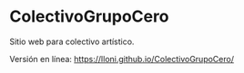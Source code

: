 # ColectivoGrupoCero
Sitio web para colectivo artístico.

Versión en línea: https://lloni.github.io/ColectivoGrupoCero/
